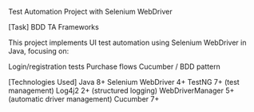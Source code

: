 Test Automation Project with Selenium WebDriver

[Task] BDD TA Frameworks

This project implements UI test automation using Selenium WebDriver in Java, focusing on:

Login/registration tests
Purchase flows
Cucumber / BDD pattern

[Technologies Used]
Java 8+
Selenium WebDriver 4+
TestNG 7+ (test management)
Log4j2 2+ (structured logging)
WebDriverManager 5+ (automatic driver management)
Cucumber 7+
